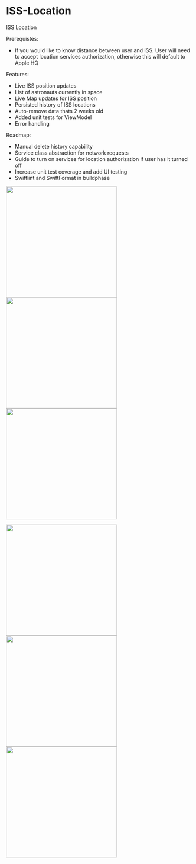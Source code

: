 # ISS-Location
ISS Location

Prerequistes:
- If you would like to know distance between user and ISS. User will need to accept location services authorization, otherwise this will default to Apple HQ

Features:
- Live ISS position updates
- List of astronauts currently in space
- Live Map updates for ISS position
- Persisted history of ISS locations 
- Auto-remove data thats 2 weeks old
- Added unit tests for ViewModel
- Error handling

Roadmap:
- Manual delete history capability
- Service class abstraction for network requests
- Guide to turn on services for location authorization if user has it turned off 
- Increase unit test coverage and add UI testing
- Swiftlint and SwiftFormat in buildphase
<div>
<img src="https://user-images.githubusercontent.com/39932781/236902040-aa414557-00ed-4293-a306-41faac4fceee.png" width=300></img>
<img src="https://user-images.githubusercontent.com/39932781/236902154-89127b9d-b001-45f8-8edb-625482e8b0fa.png" width=300></img>
<img src="https://user-images.githubusercontent.com/39932781/236902272-3d491dd1-0413-43e5-8396-1de456c78a36.png" width=300></img>
</div>
<div>

<img src="https://user-images.githubusercontent.com/39932781/237010470-9c392487-7856-4441-9c3a-8d712e68922e.gif" width=300></img>
<img src="https://user-images.githubusercontent.com/39932781/237010843-288d2e2e-235d-49cf-8fef-e95473eb8237.gif" width=300></img>
<img src="https://user-images.githubusercontent.com/39932781/236902755-59c0123b-5032-46ad-9e78-360eb2585b46.gif" width=300></img>
</div>

